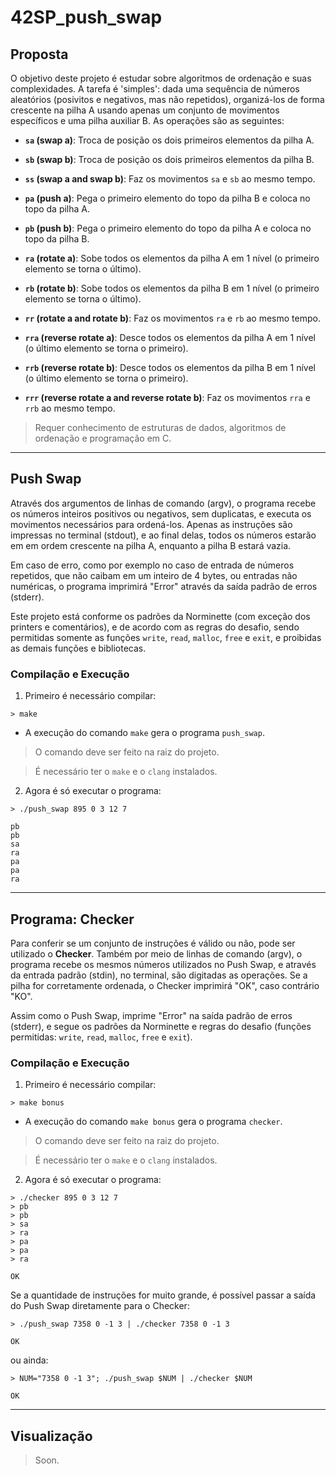# 42SP_push_swap

## Proposta

O objetivo deste projeto é estudar sobre algoritmos de ordenação e suas complexidades. A tarefa é 'simples': dada uma sequência de números aleatórios (posivitos e negativos, mas não repetidos), organizá-los de forma crescente na pilha A usando apenas um conjunto de movimentos específicos e uma pilha auxiliar B. As operações são as seguintes:

- **`sa` (swap a)**: Troca de posição os dois primeiros elementos da pilha A.

- **`sb` (swap b)**: Troca de posição os dois primeiros elementos da pilha B.

- **`ss` (swap a and swap b)**: Faz os movimentos `sa` e `sb` ao mesmo tempo.

- **`pa` (push a)**: Pega o primeiro elemento do topo da pilha B e coloca no topo da pilha A.

- **`pb` (push b)**: Pega o primeiro elemento do topo da pilha A e coloca no topo da pilha B.

- **`ra` (rotate a)**: Sobe todos os elementos da pilha A em 1 nível (o primeiro elemento se torna o último).

- **`rb` (rotate b)**: Sobe todos os elementos da pilha B em 1 nível (o primeiro elemento se torna o último).

- **`rr` (rotate a and rotate b)**: Faz os movimentos `ra` e `rb` ao mesmo tempo.

- **`rra` (reverse rotate a)**: Desce todos os elementos da pilha A em 1 nível (o último elemento se torna o primeiro).

- **`rrb` (reverse rotate b)**: Desce todos os elementos da pilha B em 1 nível (o último elemento se torna o primeiro).

- **`rrr` (reverse rotate a and reverse rotate b)**: Faz os movimentos `rra` e `rrb` ao mesmo tempo.

> Requer conhecimento de estruturas de dados, algoritmos de ordenação e programação em C.

___


## Push Swap

Através dos argumentos de linhas de comando (argv), o programa recebe os números inteiros positivos ou negativos, sem duplicatas, e executa os movimentos necessários para ordená-los. Apenas as instruções são impressas no terminal (stdout), e ao final delas, todos os números estarão em em ordem crescente na pilha A, enquanto a pilha B estará vazia.

Em caso de erro, como por exemplo no caso de entrada de números repetidos, que não caibam em um inteiro de 4 bytes, ou entradas não numéricas, o programa imprimirá "Error" através da saída padrão de erros (stderr).

Este projeto está conforme os padrões da Norminette (com exceção dos printers e comentários), e de acordo com as regras do desafio, sendo permitidas somente as funções `write`, `read`, `malloc`, `free` e `exit`, e proibidas as demais funções e bibliotecas.

### Compilação e Execução

1. Primeiro é necessário compilar:

```
> make
```

- A execução do comando `make` gera o programa `push_swap`.

> O comando deve ser feito na raiz do projeto.

> É necessário ter o `make` e o `clang` instalados.

2. Agora é só executar o programa:

```
> ./push_swap 895 0 3 12 7

pb
pb
sa
ra
pa
pa
ra
```

___


## Programa: Checker

Para conferir se um conjunto de instruções é válido ou não, pode ser utilizado o **Checker**. Também por meio de linhas de comando (argv), o programa recebe os mesmos números utilizados no Push Swap, e através da entrada padrão (stdin), no terminal, são digitadas as operações. Se a pilha for corretamente ordenada, o Checker imprimirá "OK", caso contrário "KO".

Assim como o Push Swap, imprime "Error" na saída padrão de erros (stderr), e segue os padrões da Norminette e regras do desafio (funções permitidas: `write`, `read`, `malloc`, `free` e `exit`).


### Compilação e Execução

1. Primeiro é necessário compilar:

```
> make bonus
```

- A execução do comando `make bonus` gera o programa `checker`.

> O comando deve ser feito na raiz do projeto.

> É necessário ter o `make` e o `clang` instalados.

2. Agora é só executar o programa:

```
> ./checker 895 0 3 12 7
> pb
> pb
> sa
> ra
> pa
> pa
> ra

OK
```

Se a quantidade de instruções for muito grande, é possível passar a saída do Push Swap diretamente para o Checker:

```
> ./push_swap 7358 0 -1 3 | ./checker 7358 0 -1 3

OK
```

ou ainda:

```
> NUM="7358 0 -1 3"; ./push_swap $NUM | ./checker $NUM

OK
```
___

## Visualização

> Soon.
